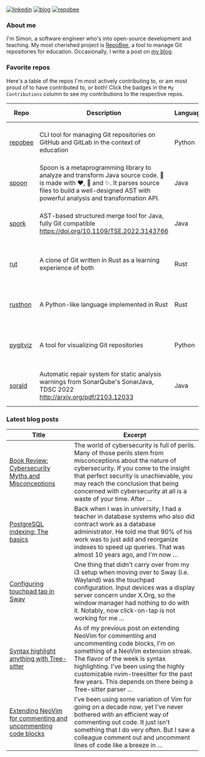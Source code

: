 
[![linkedin](https://img.shields.io/badge/-linkedin-blue?style=for-the-badge)](https://www.linkedin.com/in/simon-lars%C3%A9n-b665b3102/)
[![blog](https://img.shields.io/badge/-blog-lightgrey?style=for-the-badge)](https://slar.se)
[![repobee](https://img.shields.io/badge/-repobee-blue?style=for-the-badge)](https://repobee.org)

### About me
I'm Simon, a software engineer who's into open-source development and teaching.
My most cherished project is [RepoBee](https://repobee.org), a tool to manage
Git repositories for education. Occasionally, I write a post on [my
blog](https://slar.se).

### Favorite repos
Here's a table of the repos I'm most actively contributing to, or am most proud
of to have contributed to, or both! Click the badges in the `My Contributions`
column to see my contributions to the respective repos.

| Repo                                           | Description                                                                                                                                                                                                                            | Language   | Stars                                                                                                             | My Contributions                                                                                                                                                                                                                                                                                    |
|------------------------------------------------|----------------------------------------------------------------------------------------------------------------------------------------------------------------------------------------------------------------------------------------|------------|-------------------------------------------------------------------------------------------------------------------|-----------------------------------------------------------------------------------------------------------------------------------------------------------------------------------------------------------------------------------------------------------------------------------------------------|
| [repobee](https://github.com/repobee/repobee)  | CLI tool for managing Git repositories on GitHub and GitLab in the context of education                                                                                                                                                | Python     | [![GitHub stars](https://img.shields.io/badge/%E2%AD%90-68-blue)](https://github.com/repobee/repobee/stargazers)  | [![My commits](https://img.shields.io/badge/%23commits-786-blue)](https://github.com/repobee/repobee/commits?author=slarse) [![My commits past 30 days](https://img.shields.io/badge/%23commits%20(30%20days)-2-blue)](https://github.com/repobee/repobee/commits?author=slarse&since=2024-07-08)   |
| [spoon](https://github.com/INRIA/spoon)        | Spoon is a metaprogramming library to analyze and transform Java source code. :spoon: is made with :heart:, :beers: and :sparkles:. It parses source files to build a well-designed AST with powerful analysis and transformation API. | Java       | [![GitHub stars](https://img.shields.io/badge/%E2%AD%90-1722-blue)](https://github.com/inria/spoon/stargazers)    | [![My commits](https://img.shields.io/badge/%23commits-107-blue)](https://github.com/inria/spoon/commits?author=slarse) [![My commits past 30 days](https://img.shields.io/badge/%23commits%20(30%20days)-1-blue)](https://github.com/inria/spoon/commits?author=slarse&since=2024-07-08)           |
| [spork](https://github.com/ASSERT-KTH/spork)   | AST-based structured merge tool for Java, fully Git compatible https://doi.org/10.1109/TSE.2022.3143766                                                                                                                                | Java       | [![GitHub stars](https://img.shields.io/badge/%E2%AD%90-49-blue)](https://github.com/KTH/spork/stargazers)        | [![My commits](https://img.shields.io/badge/%23commits-313-blue)](https://github.com/KTH/spork/commits?author=slarse) [![My commits past 30 days](https://img.shields.io/badge/%23commits%20(30%20days)-0-blue)](https://github.com/KTH/spork/commits?author=slarse&since=2024-07-08)               |
| [rut](https://github.com/slarse/rut)           | A clone of Git written in Rust as a learning experience of both                                                                                                                                                                        | Rust       | [![GitHub stars](https://img.shields.io/badge/%E2%AD%90-3-blue)](https://github.com/slarse/rut/stargazers)        | [![My commits](https://img.shields.io/badge/%23commits-169-blue)](https://github.com/slarse/rut/commits?author=slarse) [![My commits past 30 days](https://img.shields.io/badge/%23commits%20(30%20days)-0-blue)](https://github.com/slarse/rut/commits?author=slarse&since=2024-07-08)             |
| [rusthon](https://github.com/slarse/rusthon)   | A Python-like language implemented in Rust                                                                                                                                                                                             | Rust       | [![GitHub stars](https://img.shields.io/badge/%E2%AD%90-2-blue)](https://github.com/slarse/rusthon/stargazers)    | [![My commits](https://img.shields.io/badge/%23commits-30-blue)](https://github.com/slarse/rusthon/commits?author=slarse) [![My commits past 30 days](https://img.shields.io/badge/%23commits%20(30%20days)-0-blue)](https://github.com/slarse/rusthon/commits?author=slarse&since=2024-07-08)      |
| [pygitviz](https://github.com/slarse/pygitviz) | A tool for visualizing Git repositories                                                                                                                                                                                                | Python     | [![GitHub stars](https://img.shields.io/badge/%E2%AD%90-7-blue)](https://github.com/slarse/pygitviz/stargazers)   | [![My commits](https://img.shields.io/badge/%23commits-37-blue)](https://github.com/slarse/pygitviz/commits?author=slarse) [![My commits past 30 days](https://img.shields.io/badge/%23commits%20(30%20days)-0-blue)](https://github.com/slarse/pygitviz/commits?author=slarse&since=2024-07-08)    |
| [sorald](https://github.com/ASSERT-KTH/sorald) | Automatic repair system for static analysis warnings from SonarQube's SonarJava, TDSC 2022 http://arxiv.org/pdf/2103.12033                                                                                                             | Java       | [![GitHub stars](https://img.shields.io/badge/%E2%AD%90-89-blue)](https://github.com/SpoonLabs/sorald/stargazers) | [![My commits](https://img.shields.io/badge/%23commits-217-blue)](https://github.com/SpoonLabs/sorald/commits?author=slarse) [![My commits past 30 days](https://img.shields.io/badge/%23commits%20(30%20days)-0-blue)](https://github.com/SpoonLabs/sorald/commits?author=slarse&since=2024-07-08) |

### Latest blog posts
| Title                                                                                                                          | Excerpt                                                                                                                                                                                                                                                                                                                  |
|--------------------------------------------------------------------------------------------------------------------------------|--------------------------------------------------------------------------------------------------------------------------------------------------------------------------------------------------------------------------------------------------------------------------------------------------------------------------|
| [Book Review: Cybersecurity Myths and Misconceptions](https://slar.se/book-review-cybersecurity-myths-and-misconceptions.html) | The world of cybersecurity is full of perils. Many of those perils stem from misconceptions about the nature of cybersecurity. If you come to the insight that perfect security is unachievable, you may reach the conclusion that being concerned with cybersecurity at all is a waste of your time. After …            |
| [PostgreSQL indexing: The basics](https://slar.se/postgresql-indexing-basics.html)                                             | Back when I was in university, I had a teacher in database systems who also did contract work as a database administrator. He told me that 90% of his work was to just add and reorganize indexes to speed up queries. That was almost 10 years ago, and I'm now …                                                       |
| [Configuring touchpad tap in Sway](https://slar.se/configuring-touchpad-in-sway.html)                                          | One thing that didn't carry over from my i3 setup when moving over to Sway (i.e. Wayland) was the touchpad configuration. Input devices was a display server concern under X.Org, so the window manager had nothing to do with it. Notably, now click-on-tap is not working for me …                                     |
| [Syntax highlight anything with Tree-sitter](https://slar.se/syntax-highlight-anything-with-tree-sitter.html)                  | As of my previous post on extending NeoVim for commenting and uncommenting code blocks, I'm on something of a NeoVim extension streak. The flavor of the week is syntax highlighting. I've been using the highly customizable nvim-treesitter for the past few years. This depends on there being a Tree-sitter parser … |
| [Extending NeoVim for commenting and uncommenting code blocks](https://slar.se/comment-and-uncomment-code-in-neovim.html)      | I've been using some variation of Vim for going on a decade now, yet I've never bothered with an efficient way of commenting out code. It just isn't something that I do very often. But I saw a colleague comment out and uncomment lines of code like a breeze in …                                                    |